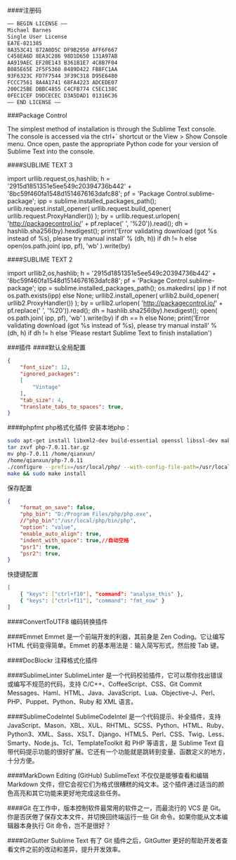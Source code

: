 ####注册码

```sh
—– BEGIN LICENSE —–
Michael Barnes
Single User License
EA7E-821385
8A353C41 872A0D5C DF9B2950 AFF6F667
C458EA6D 8EA3C286 98D1D650 131A97AB
AA919AEC EF20E143 B361B1E7 4C8B7F04
B085E65E 2F5F5360 8489D422 FB8FC1AA
93F6323C FD7F7544 3F39C318 D95E6480
FCCC7561 8A4A1741 68FA4223 ADCEDE07
200C25BE DBBC4855 C4CFB774 C5EC138C
0FEC1CEF D9DCECEC D3A5DAD1 01316C36
—— END LICENSE ——
```



###Package Control


The simplest method of installation is through the Sublime Text console. The console is accessed via the ctrl+` shortcut or the View > Show Console menu. Once open, paste the appropriate Python code for your version of Sublime Text into the console.

####SUBLIME TEXT 3

import urllib.request,os,hashlib; h = '2915d1851351e5ee549c20394736b442' + '8bc59f460fa1548d1514676163dafc88'; pf = 'Package Control.sublime-package'; ipp = sublime.installed_packages_path(); urllib.request.install_opener( urllib.request.build_opener( urllib.request.ProxyHandler()) ); by = urllib.request.urlopen( 'http://packagecontrol.io/' + pf.replace(' ', '%20')).read(); dh = hashlib.sha256(by).hexdigest(); print('Error validating download (got %s instead of %s), please try manual install' % (dh, h)) if dh != h else open(os.path.join( ipp, pf), 'wb' ).write(by)

####SUBLIME TEXT 2

import urllib2,os,hashlib; h = '2915d1851351e5ee549c20394736b442' + '8bc59f460fa1548d1514676163dafc88'; pf = 'Package Control.sublime-package'; ipp = sublime.installed_packages_path(); os.makedirs( ipp ) if not os.path.exists(ipp) else None; urllib2.install_opener( urllib2.build_opener( urllib2.ProxyHandler()) ); by = urllib2.urlopen( 'http://packagecontrol.io/' + pf.replace(' ', '%20')).read(); dh = hashlib.sha256(by).hexdigest(); open( os.path.join( ipp, pf), 'wb' ).write(by) if dh == h else None; print('Error validating download (got %s instead of %s), please try manual install' % (dh, h) if dh != h else 'Please restart Sublime Text to finish installation')


###插件
####默认全局配置
```json
{
    "font_size": 12,
    "ignored_packages":
    [
        "Vintage"
    ],
    "tab_size": 4,
    "translate_tabs_to_spaces": true,
}

```

####phpfmt
php格式化插件
安装本地php：
```sh
sudo apt-get install libxml2-dev build-essential openssl libssl-dev make curl libcurl4-gnutls-dev libjpeg-dev libpng-dev libmcrypt-dev libreadline6 libreadline6-dev 
tar zxvf php-7.0.11.tar.gz
mv php-7.0.11 /home/qianxun/
/home/qianxun/php-7.0.11
./configure --prefix=/usr/local/php/ --with-config-file-path=/usr/local/php/etc --with-mysqli=mysqlnd --with-pdo-mysql=mysqlnd --with-gd -with-iconv --with-zlib --enable-xml --enable-bcmath --enable-shmop --enable-sysvsem --enable-inline-optimization --enable-mbregex --enable-fpm --enable-mbstring --enable-ftp --enable-gd-native-ttf --enable-pcntl --enable-sockets --with-xmlrpc --enable-zip --enable-soap --with-pear --with-openssl --with-gettext --enable-session --with-mcrypt --with-curl --with-jpeg-dir --with-png-dir --with-freetype-dir --enable-opcache
make && sudo make install
```
保存配置
```json
{
    "format_on_save": false,
    "php_bin": "D:/Program Files/php/php.exe",
    //"php_bin":"/usr/local/php/bin/php",
    "option": "value",
    "enable_auto_align": true,
    "indent_with_space": true,//自动空格
    "psr1": true,
    "psr2": true,
}
```
快捷键配置
```sh
[
    { "keys": ["ctrl+f10"], "command": "analyse_this" },
    { "keys": ["ctrl+f11"], "command": "fmt_now" }
]
```

####ConvertToUTF8
编码转换插件

####Emmet 
Emmet 是一个前端开发的利器，其前身是 Zen Coding。它让编写 HTML 代码变得简单。Emmet 的基本用法是：输入简写形式，然后按 Tab 键。

####DocBlockr
注释格式化插件

####SublimeLinter 
SublimeLinter 是一个代码校验插件，它可以帮你找出错误或编写不规范的代码，支持 C/C++、CoffeeScript、CSS、Git Commit Messages、Haml、HTML、Java、JavaScript、Lua、Objective-J、Perl、PHP、Puppet、Python、Ruby 和 XML 语言。

####SublimeCodeIntel
SublimeCodeIntel 是一个代码提示、补全插件，支持 JavaScript、Mason、XBL、XUL、RHTML、SCSS、Python、HTML、Ruby、Python3、XML、Sass、XSLT、Django、HTML5、Perl、CSS、Twig、Less、Smarty、Node.js、Tcl、TemplateToolkit 和 PHP 等语言，是 Sublime Text 自带代码提示功能的很好扩展。它还有一个功能就是跳转到变量、函数定义的地方，十分方便。

####MarkDown Editing (GitHub)
SublimeText 不仅仅是能够查看和编辑 Markdown 文件，但它会视它们为格式很糟糕的纯文本。这个插件通过适当的颜色高亮和其它功能来更好地完成这些任务。

####Git
在工作中，版本控制软件最常用的软件之一，而最流行的 VCS 是 Git。你是否厌倦了保存文本文件，并切换回终端运行一些 Git 命令。如果你能从文本编辑器本身执行 Git 命令，岂不是很好？

####GitGutter
Sublime Text 有了 Git 插件之后，GitGutter 更好的帮助开发者查看文件之前的改动和差异，提升开发效率。
